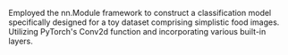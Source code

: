 Employed the nn.Module framework to construct a classification model specifically designed for a toy dataset
 comprising simplistic food images. Utilizing PyTorch's Conv2d function and incorporating various built-in layers.
